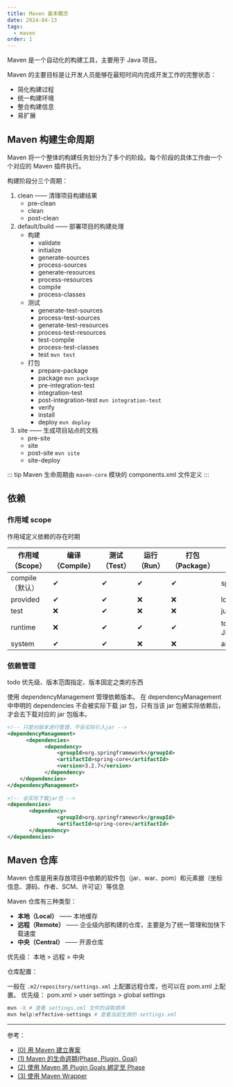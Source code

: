 ```yaml
---
title: Maven 基本概念
date: 2024-04-13
tags:
  - maven
order: 1
---
```


Maven 是一个自动化的构建工具，主要用于 Java 项目。

Maven 的主要目标是让开发人员能够在最短时间内完成开发工作的完整状态：

- 简化构建过程
- 统一构建环境
- 整合构建信息
- 易扩展

<!-- more -->

## Maven 构建生命周期

Maven 将一个整体的构建任务划分为了多个的阶段。每个阶段的具体工作由一个个对应的 Maven 插件执行。

构建阶段分三个周期：

1. clean —— 清理项目构建结果
   - pre\-clean
   - clean
   - post\-clean
1. default/build —— 部署项目的构建处理
   - 构建
     - validate
     - initialize
     - generate\-sources
     - process-sources
     - generate\-resources
     - process\-resources
     - compile
     - process\-classes
   - 测试
     - generate\-test\-sources
     - process\-test\-sources
     - generate\-test\-resources
     - process\-test\-resources
     - test\-compile
     - process-test\-classes
     - test `mvn test`
   - 打包
     - prepare\-package
     - package `mvn package`
     - pre\-integration\-test
     - integration\-test
     - post\-integration\-test `mvn integration-test`
     - verify
     - install
     - deploy `mvn deploy`
1. site —— 生成项目站点的文档
   - pre-site
   - site
   - post-site `mvn site`
   - site-deploy

::: tip
Maven 生命周期由 `maven-core` 模块的 components.xml 文件定义
:::

## 依赖

### 作用域 scope

作用域定义依赖的存在时期

| 作用域（Scope） | 编译（Compile） | 测试（Test） | 运行（Run） | 打包（Package） | 示例               |
| --------------- | --------------- | ------------ | ----------- | --------------- | ------------------ |
| compile（默认） | ✔               | ✔            | ✔           | ✔               | spring             |
| provided        | ✔               | ✔            | ❌          | ❌              | lombok             |
| test            | ❌              | ✔            | ❌          | ❌              | junit              |
| runtime         | ❌              | ✔            | ✔           | ✔               | tomcat、JDBCDriver |
| system          | ✔               | ✔            | ❌          | ❌              | asm                |

### 依赖管理

todo 优先级、版本范围指定、版本固定之类的东西

使用 dependencyManagement 管理依赖版本。
在 dependencyManagement 中申明的 dependencies 不会被实际下载 jar 包，只有当该 jar 包被实际依赖后，才会去下载对应的 jar 包版本。

```xml
<!-- 只是对版本进行管理，不会实际引入jar -->
<dependencyManagement>  
      <dependencies>  
            <dependency>  
                <groupId>org.springframework</groupId>  
                <artifactId>spring-core</artifactId>  
                <version>3.2.7</version>  
            </dependency>  
    </dependencies>  
</dependencyManagement>  
  
<!-- 会实际下载jar包 -->
<dependencies>  
       <dependency>  
                <groupId>org.springframework</groupId>  
                <artifactId>spring-core</artifactId>  
       </dependency>  
</dependencies>  
```

## Maven 仓库

Maven 仓库是用来存放项目中依赖的软件包（jar、war、pom）和元素据（坐标信息、源码、作者、SCM、许可证）等信息

Maven 仓库有三种类型：

- **本地（Local）** —— 本地缓存
- **远程（Remote）** —— 企业级内部构建的仓库，主要是为了统一管理和加快下载速度
- **中央（Central）** —— 开源仓库

优先级： 本地 > 远程 > 中央

仓库配置：

一般在 `.m2/repository/settings.xml` 上配置远程仓库，也可以在 pom.xml 上配置。
优先级： pom.xml > user settings > global settings

```bash
mvn -X # 查看 settings.xml 文件的读取顺序
mvn help:effective-settings # 查看当前生效的 settings.xml
```

---

参考：

- [(0) 用 Maven 建立專案](https://medium.com/learning-from-jhipster/0-%E7%94%A8maven%E5%BB%BA%E7%AB%8B%E5%B0%88%E6%A1%88-1f504f9a712b)
- [(1) Maven 的生命週期(Phase, Plugin, Goal)](https://medium.com/learning-from-jhipster/1-maven%E7%9A%84%E7%94%9F%E5%91%BD%E9%80%B1%E6%9C%9F-phase-plugin-goal-d69a2591dc45)
- [(2) 使用 Maven 將 Plugin Goals 綁定至 Phase](https://medium.com/learning-from-jhipster/2-%E5%B0%87-plugin-goals-%E7%B6%81%E5%AE%9A%E8%87%B3-phase-13c6b6b8d9bd)
- [(3) 使用 Maven Wrapper](https://medium.com/learning-from-jhipster/3-%E4%BD%BF%E7%94%A8-maven-wrapper-f4b7e460278)
